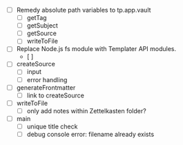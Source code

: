 - [ ] Remedy absolute path variables to tp.app.vault
	- [ ] getTag
	- [ ] getSubject
	- [ ] getSource
	- [ ] writeToFile
- [ ] Replace Node.js fs module with Templater API modules.
	- [ ] 
- [ ] createSource
	- [ ] input
	- [ ] error handling
- [ ] generateFrontmatter
	- [ ] link to createSource
- [ ] writeToFile
	- [ ] only add notes within Zettelkasten folder?
- [ ] main
	- [ ] unique title check
	- [ ] debug console error: filename already exists